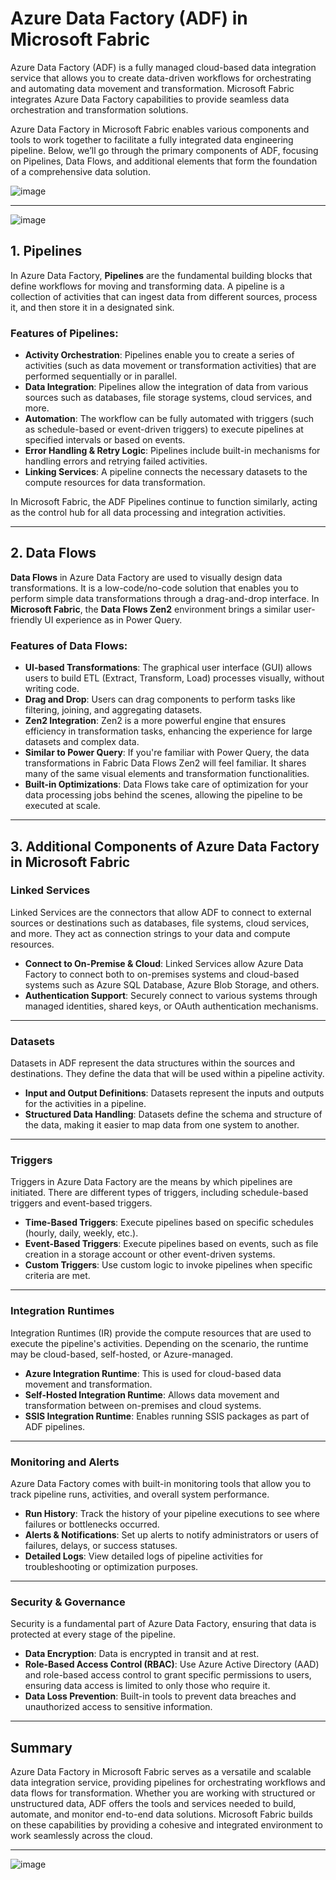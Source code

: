 # Azure Data Factory (ADF) in Microsoft Fabric

Azure Data Factory (ADF) is a fully managed cloud-based data integration service that allows you to create data-driven workflows for orchestrating and automating data movement and transformation. Microsoft Fabric integrates Azure Data Factory capabilities to provide seamless data orchestration and transformation solutions.

Azure Data Factory in Microsoft Fabric enables various components and tools to work together to facilitate a fully integrated data engineering pipeline. Below, we’ll go through the primary components of ADF, focusing on Pipelines, Data Flows, and additional elements that form the foundation of a comprehensive data solution.

![image](https://github.com/user-attachments/assets/060f3b67-ebc8-43f6-b335-2b7aa0291190)

---

![image](https://github.com/user-attachments/assets/163c59d4-dde0-4517-b8df-07a7853e9c73)

## 1. Pipelines
In Azure Data Factory, **Pipelines** are the fundamental building blocks that define workflows for moving and transforming data. A pipeline is a collection of activities that can ingest data from different sources, process it, and then store it in a designated sink.

### Features of Pipelines:
- **Activity Orchestration**: Pipelines enable you to create a series of activities (such as data movement or transformation activities) that are performed sequentially or in parallel.
- **Data Integration**: Pipelines allow the integration of data from various sources such as databases, file storage systems, cloud services, and more.
- **Automation**: The workflow can be fully automated with triggers (such as schedule-based or event-driven triggers) to execute pipelines at specified intervals or based on events.
- **Error Handling & Retry Logic**: Pipelines include built-in mechanisms for handling errors and retrying failed activities.
- **Linking Services**: A pipeline connects the necessary datasets to the compute resources for data transformation.

In Microsoft Fabric, the ADF Pipelines continue to function similarly, acting as the control hub for all data processing and integration activities.

---

## 2. Data Flows
**Data Flows** in Azure Data Factory are used to visually design data transformations. It is a low-code/no-code solution that enables you to perform simple data transformations through a drag-and-drop interface. In **Microsoft Fabric**, the **Data Flows Zen2** environment brings a similar user-friendly UI experience as in Power Query.

### Features of Data Flows:
- **UI-based Transformations**: The graphical user interface (GUI) allows users to build ETL (Extract, Transform, Load) processes visually, without writing code.
- **Drag and Drop**: Users can drag components to perform tasks like filtering, joining, and aggregating datasets.
- **Zen2 Integration**: Zen2 is a more powerful engine that ensures efficiency in transformation tasks, enhancing the experience for large datasets and complex data.
- **Similar to Power Query**: If you're familiar with Power Query, the data transformations in Fabric Data Flows Zen2 will feel familiar. It shares many of the same visual elements and transformation functionalities.
- **Built-in Optimizations**: Data Flows take care of optimization for your data processing jobs behind the scenes, allowing the pipeline to be executed at scale.

---

## 3. Additional Components of Azure Data Factory in Microsoft Fabric

### Linked Services
Linked Services are the connectors that allow ADF to connect to external sources or destinations such as databases, file systems, cloud services, and more. They act as connection strings to your data and compute resources.

- **Connect to On-Premise & Cloud**: Linked Services allow Azure Data Factory to connect both to on-premises systems and cloud-based systems such as Azure SQL Database, Azure Blob Storage, and others.
- **Authentication Support**: Securely connect to various systems through managed identities, shared keys, or OAuth authentication mechanisms.

---

### Datasets
Datasets in ADF represent the data structures within the sources and destinations. They define the data that will be used within a pipeline activity.

- **Input and Output Definitions**: Datasets represent the inputs and outputs for the activities in a pipeline.
- **Structured Data Handling**: Datasets define the schema and structure of the data, making it easier to map data from one system to another.

---

### Triggers
Triggers in Azure Data Factory are the means by which pipelines are initiated. There are different types of triggers, including schedule-based triggers and event-based triggers.

- **Time-Based Triggers**: Execute pipelines based on specific schedules (hourly, daily, weekly, etc.).
- **Event-Based Triggers**: Execute pipelines based on events, such as file creation in a storage account or other event-driven systems.
- **Custom Triggers**: Use custom logic to invoke pipelines when specific criteria are met.

---

### Integration Runtimes
Integration Runtimes (IR) provide the compute resources that are used to execute the pipeline's activities. Depending on the scenario, the runtime may be cloud-based, self-hosted, or Azure-managed.

- **Azure Integration Runtime**: This is used for cloud-based data movement and transformation.
- **Self-Hosted Integration Runtime**: Allows data movement and transformation between on-premises and cloud systems.
- **SSIS Integration Runtime**: Enables running SSIS packages as part of ADF pipelines.

---

### Monitoring and Alerts
Azure Data Factory comes with built-in monitoring tools that allow you to track pipeline runs, activities, and overall system performance.

- **Run History**: Track the history of your pipeline executions to see where failures or bottlenecks occurred.
- **Alerts & Notifications**: Set up alerts to notify administrators or users of failures, delays, or success statuses.
- **Detailed Logs**: View detailed logs of pipeline activities for troubleshooting or optimization purposes.

---

### Security & Governance
Security is a fundamental part of Azure Data Factory, ensuring that data is protected at every stage of the pipeline.

- **Data Encryption**: Data is encrypted in transit and at rest.
- **Role-Based Access Control (RBAC)**: Use Azure Active Directory (AAD) and role-based access control to grant specific permissions to users, ensuring data access is limited to only those who require it.
- **Data Loss Prevention**: Built-in tools to prevent data breaches and unauthorized access to sensitive information.

---

## Summary
Azure Data Factory in Microsoft Fabric serves as a versatile and scalable data integration service, providing pipelines for orchestrating workflows and data flows for transformation. Whether you are working with structured or unstructured data, ADF offers the tools and services needed to build, automate, and monitor end-to-end data solutions. Microsoft Fabric builds on these capabilities by providing a cohesive and integrated environment to work seamlessly across the cloud.

---

![image](https://github.com/user-attachments/assets/fa1ca91b-0fde-4e54-baa4-2771f3cd24fe)
